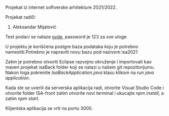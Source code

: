 Projekat iz internet softverske arhitekture 2021/2022.

Projekat radi0:
1. Aleksandar Mijatović


Test podaci se nalaze [ovde](https://github.com/mijat1/isa-projekat/blob/master/isaBack/src/main/resources/data.sql), password je 123 za sve uloge

U projektu je korišćena postgre baza podataka koju je potrebno namestiti.Potrebno je napraviti novu bazu pod nazivom isa2021


Zatim je potrebno otvoriti Eclipse razvojno okruženje i importovati kao maven projekat isaBack folder koji se nalazi u našem git repozitorijumu.
Nakon toga pokrenite *IsaBackApplication.java* klasu klikom na *run java application*.

Kada ste se uverili da serverska aplikacija radi, otvorite Visual Studio Code i otvorite folder ISA-front zatim otvorite novi terminal i ukucajte *npm install*, a zatim *npm start*.

Klijentska aplikacija se vrti na portu 3000.
